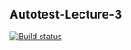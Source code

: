 ## Autotest-Lecture-3
[![Build status](https://ci.appveyor.com/api/projects/status/6jxd6riyjp9annad?svg=true)](https://ci.appveyor.com/project/Maximkuznets/autotest-lecture-3)